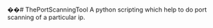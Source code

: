 ��#   T h e P o r t S c a n n i n g T o o l 
 
 
 
 A   p y t h o n   s c r i p t i n g   w h i c h   h e l p   t o   d o   p o r t   s c a n n i n g   o f   a   p a r t i c u l a r   i p .   
 
 
